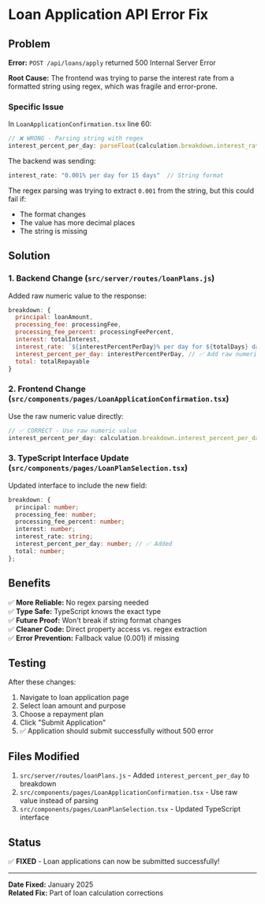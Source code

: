 # Loan Application API Error Fix

## Problem

**Error:** `POST /api/loans/apply` returned 500 Internal Server Error

**Root Cause:** The frontend was trying to parse the interest rate from a formatted string using regex, which was fragile and error-prone.

### Specific Issue

In `LoanApplicationConfirmation.tsx` line 60:
```typescript
// ❌ WRONG - Parsing string with regex
interest_percent_per_day: parseFloat(calculation.breakdown.interest_rate.match(/[\d.]+/)?.[0] || '0')
```

The backend was sending:
```javascript
interest_rate: "0.001% per day for 15 days"  // String format
```

The regex parsing was trying to extract `0.001` from the string, but this could fail if:
- The format changes
- The value has more decimal places
- The string is missing

## Solution

### 1. Backend Change (`src/server/routes/loanPlans.js`)

Added raw numeric value to the response:
```javascript
breakdown: {
  principal: loanAmount,
  processing_fee: processingFee,
  processing_fee_percent: processingFeePercent,
  interest: totalInterest,
  interest_rate: `${interestPercentPerDay}% per day for ${totalDays} days`, // Keep for display
  interest_percent_per_day: interestPercentPerDay, // ✅ Add raw numeric value
  total: totalRepayable
}
```

### 2. Frontend Change (`src/components/pages/LoanApplicationConfirmation.tsx`)

Use the raw numeric value directly:
```typescript
// ✅ CORRECT - Use raw numeric value
interest_percent_per_day: calculation.breakdown.interest_percent_per_day || 0.001
```

### 3. TypeScript Interface Update (`src/components/pages/LoanPlanSelection.tsx`)

Updated interface to include the new field:
```typescript
breakdown: {
  principal: number;
  processing_fee: number;
  processing_fee_percent: number;
  interest: number;
  interest_rate: string;
  interest_percent_per_day: number; // ✅ Added
  total: number;
};
```

## Benefits

✅ **More Reliable:** No regex parsing needed  
✅ **Type Safe:** TypeScript knows the exact type  
✅ **Future Proof:** Won't break if string format changes  
✅ **Cleaner Code:** Direct property access vs. regex extraction  
✅ **Error Prevention:** Fallback value (0.001) if missing  

## Testing

After these changes:
1. Navigate to loan application page
2. Select loan amount and purpose
3. Choose a repayment plan
4. Click "Submit Application"
5. ✅ Application should submit successfully without 500 error

## Files Modified

1. `src/server/routes/loanPlans.js` - Added `interest_percent_per_day` to breakdown
2. `src/components/pages/LoanApplicationConfirmation.tsx` - Use raw value instead of parsing
3. `src/components/pages/LoanPlanSelection.tsx` - Updated TypeScript interface

## Status

✅ **FIXED** - Loan applications can now be submitted successfully!

---

**Date Fixed:** January 2025  
**Related Fix:** Part of loan calculation corrections

